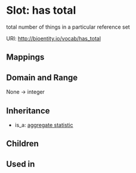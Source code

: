 # Slot: has total


total number of things in a particular reference set

URI: http://bioentity.io/vocab/has_total
## Mappings

## Domain and Range

None -> integer
## Inheritance

 *  is_a: [aggregate statistic](aggregate_statistic.md)
## Children

## Used in

